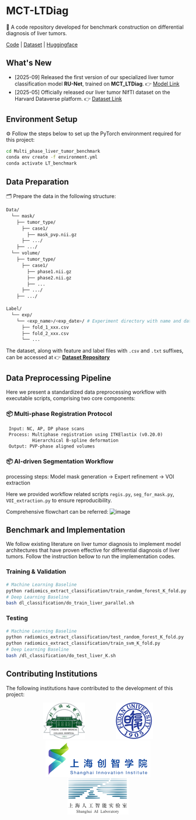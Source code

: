 # MCT-LTDiag
📝 A code repository developed for benchmark construction on differential diagnosis of liver tumors.

[Code](https://github.com/Hoyant-Su/Multi-phase_LT_Benchmark) | [Dataset](https://doi.org/10.7910/DVN/S3RW15) | [Huggingface](https://huggingface.co/datasets/Hoyant-Su/MCT_LTDiag_dataset)


## What's New
- [2025-09] Released the first version of our specialized liver tumor classification model **RU-Net**, trained on **MCT_LTDiag**.  👉 [Model Link](https://github.com/Hoyant-Su/RU-Net)
- [2025-05] Officially released our liver tumor NIfTI dataset on the Harvard Dataverse platform.  👉 [Dataset Link](https://doi.org/10.7910/DVN/S3RW15)

## Environment Setup

⚙️ Follow the steps below to set up the PyTorch environment required for this project:

```bash
cd Multi_phase_liver_tumor_benchmark
conda env create -f environment.yml
conda activate LT_benchmark
```

## Data Preparation
🗂️ Prepare the data in the following structure:
```bash
Data/
  └── mask/
    ├── tumor_type/
      ├── case1/
        ├── mask_pvp.nii.gz
      ├── .../
    ├── .../
  └── volume/
    ├── tumor_type/
      ├── case1/
        ├── phase1.nii.gz
        ├── phase2.nii.gz
        ├── ...
      ├── .../
    ├── .../
    
Label/
  └── exp/
    └── <exp_name>/<exp_date>/ # Experiment directory with name and date
      ├── fold_1_xxx.csv 
      ├── fold_2_xxx.csv 
      └── ... 
```

The dataset, along with feature and label files with `.csv` and `.txt` suffixes, can be accessed at 👉 **[Dataset Repository]()**

## Data Preprocessing Pipeline
Here we present a standardized data preprocessing workflow with executable scripts, comprising two core components:

### 📦 Multi-phase Registration Protocol
```text
 Input: NC, AP, DP phase scans  
 Process: Multiphase registration using ITKElastix (v0.20.0)
          Hierarchical B-spline deformation
 Output: PVP-phase aligned volumes
```

### 📦 AI-driven Segmentation Workflow
processing steps: Model mask generation -> Expert refinement -> VOI extraction

Here we provided workflow related scripts `regis.py`, `seg_for_mask.py`, `VOI_extraction.py` to ensure reproducibility.

Comprehensive flowchart can be referred: 
![image](https://github.com/Hoyant-Su/Multi-phase_LT_Benchmark/blob/main/flow_chart_v0425.png)


## Benchmark and Implementation
We follow existing literature on liver tumor diagnosis to implement model architectures that have proven effective for differential diagnosis of liver tumors. Follow the instruction bellow to run the implementation codes.
### Training & Validation
```bash
# Machine Learning Baseline
python radiomics_extract_classification/train_random_forest_K_fold.py
# Deep Learning Baseline
bash dl_classification/do_train_liver_parallel.sh
```
### Testing
```bash
# Machine Learning Baseline
python radiomics_extract_classification/test_random_forest_K_fold.py
python radiomics_extract_classification/train_svm_K_fold.py
# Deep Learning Baseline
bash /dl_classification/do_test_liver_K.sh
```


## Contributing Institutions

The following institutions have contributed to the development of this project:

<p align="center">
  <img src="./assets/logos/PUMCH.jpg" alt="Peking Union Medical College Hospital" style="height:100px; margin:0 40px;"/>
  <img src="/assets/logos/Fudan_logo.svg" alt="Fudan University" style="height:100px; margin:0 40px;"/>
  <img src="/assets/logos/SII_logo.svg" alt="Shanghai Innovation Institute" style="height:100px; margin:0 40px;"/>
  <img src="/assets/logos/AI_LAB_logo.svg" alt="Shanghai Artificial Intelligence Laboratory" style="height:100px; margin:0 40px;"/>
</p>
